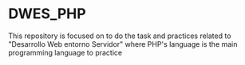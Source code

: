 # DWES_PHP
This repository is focused on to do the task and practices related to "Desarrollo Web entorno Servidor" where PHP's language is the main programming language to practice
